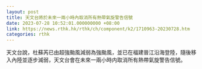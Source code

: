 ```yaml
---
layout: post
title: 天文台將於未來一兩小時內取消所有熱帶氣旋警告信號
date: 2023-07-28 10:52:01.000000000 +08:00
link: https://news.rthk.hk/rthk/ch/component/k2/1710963-20230728.htm
categories: rthk
---
```


天文台說，杜蘇芮已由超強颱風減弱為強颱風，並已在福建晉江沿海登陸，隨後移入內陸並逐步減弱，天文台會在未來一兩小時内取消所有熱帶氣旋警告信號。

